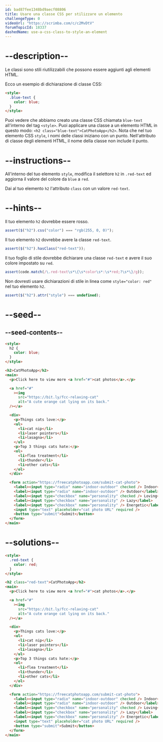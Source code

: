 ```yaml
---
id: bad87fee1348bd9aecf08806
title: Usare una classe CSS per stilizzare un elemento
challengeType: 0
videoUrl: "https://scrimba.com/c/c2MvDtV"
forumTopicId: 18337
dashedName: use-a-css-class-to-style-an-element
---
```


# --description--

Le classi sono stili riutilizzabili che possono essere aggiunti agli elementi HTML.

Ecco un esempio di dichiarazione di classe CSS:

```html
<style>
  .blue-text {
    color: blue;
  }
</style>
```

Puoi vedere che abbiamo creato una classe CSS chiamata `blue-text` all'interno del tag `<style>`. Puoi applicare una classe a un elemento HTML in questo modo: `<h2 class="blue-text">CatPhotoApp</h2>`. Nota che nel tuo elemento CSS `style`, i nomi delle classi iniziano con un punto. Nell'attributo di classe degli elementi HTML, il nome della classe non include il punto.

# --instructions--

All'interno del tuo elemento `style`, modifica il selettore `h2` in `.red-text` ed aggiorna il valore del colore da `blue` a `red`.

Dai al tuo elemento `h2` l'attributo `class` con un valore `red-text`.

# --hints--

Il tuo elemento `h2` dovrebbe essere rosso.

```js
assert($("h2").css("color") === "rgb(255, 0, 0)");
```

Il tuo elemento `h2` dovrebbe avere la classe `red-text`.

```js
assert($("h2").hasClass("red-text"));
```

Il tuo foglio di stile dovrebbe dichiarare una classe `red-text` e avere il suo colore impostato su `red`.

```js
assert(code.match(/\.red-text\s*\{\s*color\s*:\s*red;?\s*\}/g));
```

Non dovresti usare dichiarazioni di stile in linea come `style="color: red"` nel tuo elemento `h2`.

```js
assert($("h2").attr("style") === undefined);
```

# --seed--

## --seed-contents--

```html
<style>
  h2 {
    color: blue;
  }
</style>

<h2>CatPhotoApp</h2>
<main>
  <p>Click here to view more <a href="#">cat photos</a>.</p>

  <a href="#"
    ><img
      src="https://bit.ly/fcc-relaxing-cat"
      alt="A cute orange cat lying on its back."
  /></a>

  <div>
    <p>Things cats love:</p>
    <ul>
      <li>cat nip</li>
      <li>laser pointers</li>
      <li>lasagna</li>
    </ul>
    <p>Top 3 things cats hate:</p>
    <ol>
      <li>flea treatment</li>
      <li>thunder</li>
      <li>other cats</li>
    </ol>
  </div>

  <form action="https://freecatphotoapp.com/submit-cat-photo">
    <label><input type="radio" name="indoor-outdoor" checked /> Indoor</label>
    <label><input type="radio" name="indoor-outdoor" /> Outdoor</label><br />
    <label><input type="checkbox" name="personality" checked /> Loving</label>
    <label><input type="checkbox" name="personality" /> Lazy</label>
    <label><input type="checkbox" name="personality" /> Energetic</label><br />
    <input type="text" placeholder="cat photo URL" required />
    <button type="submit">Submit</button>
  </form>
</main>
```

# --solutions--

```html
<style>
  .red-text {
    color: red;
  }
</style>

<h2 class="red-text">CatPhotoApp</h2>
<main>
  <p>Click here to view more <a href="#">cat photos</a>.</p>

  <a href="#"
    ><img
      src="https://bit.ly/fcc-relaxing-cat"
      alt="A cute orange cat lying on its back."
  /></a>

  <div>
    <p>Things cats love:</p>
    <ul>
      <li>cat nip</li>
      <li>laser pointers</li>
      <li>lasagna</li>
    </ul>
    <p>Top 3 things cats hate:</p>
    <ol>
      <li>flea treatment</li>
      <li>thunder</li>
      <li>other cats</li>
    </ol>
  </div>

  <form action="https://freecatphotoapp.com/submit-cat-photo">
    <label><input type="radio" name="indoor-outdoor" checked /> Indoor</label>
    <label><input type="radio" name="indoor-outdoor" /> Outdoor</label><br />
    <label><input type="checkbox" name="personality" checked /> Loving</label>
    <label><input type="checkbox" name="personality" /> Lazy</label>
    <label><input type="checkbox" name="personality" /> Energetic</label><br />
    <input type="text" placeholder="cat photo URL" required />
    <button type="submit">Submit</button>
  </form>
</main>
```
